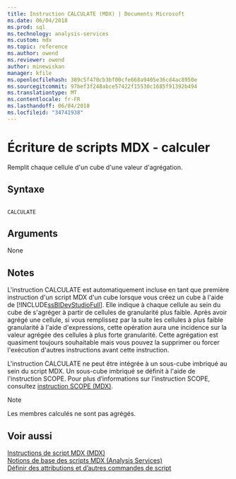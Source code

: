 ```yaml
---
title: Instruction CALCULATE (MDX) | Documents Microsoft
ms.date: 06/04/2018
ms.prod: sql
ms.technology: analysis-services
ms.custom: mdx
ms.topic: reference
ms.author: owend
ms.reviewer: owend
author: minewiskan
manager: kfile
ms.openlocfilehash: 389c5f470cb3bf00cfe668a9405e36cd4ac8950e
ms.sourcegitcommit: 97bef3f248abce57422f15530c1685f91392b494
ms.translationtype: MT
ms.contentlocale: fr-FR
ms.lasthandoff: 06/04/2018
ms.locfileid: "34741938"
---
```

# <a name="mdx-scripting---calculate"></a>Écriture de scripts MDX - calculer


  Remplit chaque cellule d'un cube d'une valeur d'agrégation.  
  
## <a name="syntax"></a>Syntaxe  
  
```  
  
CALCULATE  
```  
  
## <a name="arguments"></a>Arguments  
 None  
  
## <a name="remarks"></a>Notes  
 L'instruction CALCULATE est automatiquement incluse en tant que première instruction d'un script MDX d'un cube lorsque vous créez un cube à l'aide de [!INCLUDE[ssBIDevStudioFull](../includes/ssbidevstudiofull-md.md)]. Elle indique à chaque cellule au sein du cube de s'agréger à partir de cellules de granularité plus faible. Après avoir agrégé une cellule, si vous remplissez par la suite les cellules à plus faible granularité à l'aide d'expressions, cette opération aura une incidence sur la valeur agrégée des cellules à plus forte granularité. Cette agrégation est quasiment toujours souhaitable mais vous pouvez la supprimer ou forcer l'exécution d'autres instructions avant cette instruction.  
  
 L'instruction CALCULATE ne peut être intégrée à un sous-cube imbriqué au sein du script MDX. Un sous-cube imbriqué se définit à l'aide de l'instruction SCOPE. Pour plus d’informations sur l’instruction SCOPE, consultez [instruction SCOPE &#40;MDX&#41;](../mdx/mdx-scripting-scope.md).  
  
> [!NOTE]  
>  Les membres calculés ne sont pas agrégés.  
  
## <a name="see-also"></a>Voir aussi  
 [Instructions de script MDX &#40;MDX&#41;](../mdx/mdx-scripting-statements-mdx.md)   
 [Notions de base des scripts MDX &#40;Analysis Services&#41;](../analysis-services/multidimensional-models/mdx/mdx-scripting-fundamentals-analysis-services.md)   
 [Définir des attributions et d’autres commandes de script](../analysis-services/multidimensional-models/define-assignments-and-other-script-commands.md)  
  
  
